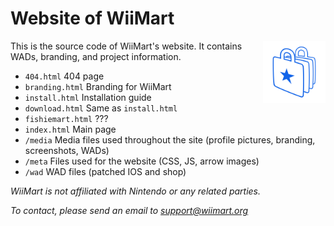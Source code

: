 # Website of WiiMart

<img src="media/branding-bag-no-bg.png" width="100" height="100" align="right" />

This is the source code of WiiMart's website. It contains WADs, branding, and project information.

* `404.html` 404 page
* `branding.html` Branding for WiiMart
* `install.html` Installation guide
* `download.html` Same as `install.html`
* `fishiemart.html` ???
* `index.html` Main page
* `/media` Media files used throughout the site (profile pictures, branding, screenshots, WADs)
* `/meta` Files used for the website (CSS, JS, arrow images)
* `/wad` WAD files (patched IOS and shop)

*WiiMart is not affiliated with Nintendo or any related parties.*

*To contact, please send an email to support@wiimart.org*
